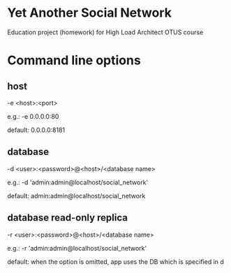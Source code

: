 # Yet Another Social Network

Education project (homework) for High Load Architect OTUS course

# Command line options

## host

-e &lt;host>:&lt;port>

e.g.: -e 0.0.0.0:80

default: 0.0.0.0:8181

## database

-d &lt;user>:&lt;password>@&lt;host>/&lt;database name>

e.g.: -d 'admin:admin@localhost/social_network'

default: admin:admin@localhost/social_network

## database read-only replica 

-r &lt;user>:&lt;password>@&lt;host>/&lt;database name>

e.g.: -r 'admin:admin@localhost/social_network'

default: when the option is omitted, app uses the DB which
is specified in d 